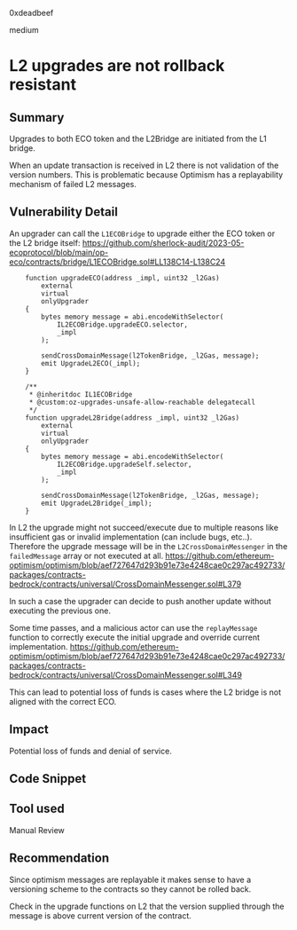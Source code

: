 0xdeadbeef

medium

# L2 upgrades are not rollback resistant

## Summary

Upgrades to both ECO token and the L2Bridge are initiated from the L1 bridge.

When an update transaction is received in L2 there is not validation of the version numbers.
This is problematic because Optimism has a replayability mechanism of failed L2 messages. 

## Vulnerability Detail

An upgrader can call the `L1ECOBridge` to upgrade either the ECO token or the L2 bridge itself:
https://github.com/sherlock-audit/2023-05-ecoprotocol/blob/main/op-eco/contracts/bridge/L1ECOBridge.sol#LL138C14-L138C24
```solidity
    function upgradeECO(address _impl, uint32 _l2Gas)
        external
        virtual
        onlyUpgrader
    {
        bytes memory message = abi.encodeWithSelector(
            IL2ECOBridge.upgradeECO.selector,
            _impl
        );

        sendCrossDomainMessage(l2TokenBridge, _l2Gas, message);
        emit UpgradeL2ECO(_impl);
    }

    /**
     * @inheritdoc IL1ECOBridge
     * @custom:oz-upgrades-unsafe-allow-reachable delegatecall
     */
    function upgradeL2Bridge(address _impl, uint32 _l2Gas)
        external
        virtual
        onlyUpgrader
    {
        bytes memory message = abi.encodeWithSelector(
            IL2ECOBridge.upgradeSelf.selector,
            _impl
        );

        sendCrossDomainMessage(l2TokenBridge, _l2Gas, message);
        emit UpgradeL2Bridge(_impl);
    }

```

In L2 the upgrade might not succeed/execute due to multiple reasons like insufficient gas or invalid implementation (can include bugs, etc..).
Therefore the upgrade message will be in the `L2CrossDomainMessenger` in the `failedMessage` array or not executed at all.
https://github.com/ethereum-optimism/optimism/blob/aef727647d293b91e73e4248cae0c297ac492733/packages/contracts-bedrock/contracts/universal/CrossDomainMessenger.sol#L379

In such a case the upgrader can decide to push another update without executing the previous one.

Some time passes, and a malicious actor can use the `replayMessage` function to correctly execute the initial upgrade and override current implementation.
https://github.com/ethereum-optimism/optimism/blob/aef727647d293b91e73e4248cae0c297ac492733/packages/contracts-bedrock/contracts/universal/CrossDomainMessenger.sol#L349

This can lead to potential loss of funds is cases where the L2 bridge is not aligned with the correct ECO.

## Impact

Potential loss of funds and denial of service.

## Code Snippet

## Tool used

Manual Review

## Recommendation

Since optimism messages are replayable it makes sense to have a versioning scheme to the contracts so they cannot be rolled back.

Check in the upgrade functions on L2 that the version supplied through the message is above current version of the contract.
